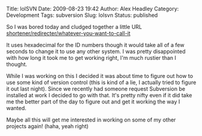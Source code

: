 Title: lolSVN
Date: 2009-08-23 19:42
Author: Alex Headley
Category: Development
Tags: subversion
Slug: lolsvn
Status: published

So I was bored today and cludged together a little URL
[shortener/redirecter/whatever-you-want-to-call-it](http://xen.im/)

It uses hexadecimal for the ID numbers though it would take all of a few
seconds to change it to use any other system. I was pretty disappointed
with how long it took me to get working right, I'm much rustier than I
thought.

While I was working on this I decided it was about time to figure out
how to use some kind of version control (this is kind of a lie, I
actually tried to figure it out last night). Since we recently had
someone request Subversion be installed at work I decided to go with
that. It's pretty nifty even if it did take me the better part of the
day to figure out and get it working the way I wanted.

Maybe all this will get me interested in working on some of my other
projects again! (haha, yeah right)
